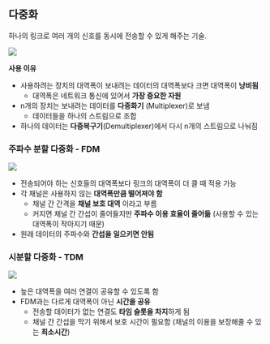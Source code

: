 ## 다중화

하나의 링크로 여러 개의 신호를 동시에 전송할 수 있게 해주는 기술.

<img src = "https://media.geeksforgeeks.org/wp-content/uploads/20210403142627/Screenshot181.png"/>

**사용 이유**

- 사용하려는 장치의 대역폭이 보내려는 데이터의 대역폭보다 크면 대역폭이 **낭비됨**
  - 대역폭은 네트워크 통신에 있어서 **가장 중요한 자원**
- n개의 장치는 보내려는 데이터를 **다중화기** (Multiplexer)로 보냄
  - 데이터들을 하나의 스트림으로 조합
- 하나의 데이터는 **다중복구기**(Demultiplexer)에서 다시 n개의 스트림으로 나눠짐

### 주파수 분할 다중화 - FDM 

<img src = "https://media.geeksforgeeks.org/wp-content/uploads/20210403143157/Screenshot182.png"/>

- 전송되어야 하는 신호들의 대역폭보다 링크의 대역폭이 더 클 때 적용 가능
- 각 채널은 사용하지 않는 **대역폭만큼 떨어져야 함**
  - 채널 간 간격을 **채널 보호 대역** 이라고 부름
  - 커지면 채널 간 간섭이 줄어들지만 **주파수 이용 효율이 줄어듦** (사용할 수 있는 대역폭이 작아지기 때문)
- 원래 데이터의 주파수와 **간섭을 일으키면 안됨**

### 시분할 다중화 - TDM

<img src = "https://www.myreadingroom.co.in/images/stories/docs/dcn/timedivision%20multiplexing.JPG"/>

- 높은 대역폭을 여러 연결이 공유할 수 있도록 함
- FDM과는 다르게 대역폭이 아닌 **시간을 공유**
  - 전송할 데이터가 없는 연결도 **타임 슬롯을 차지**하게 됨
  - 채널 간 간섭을 막기 위해서 보호 시간이 필요함 (채널의 이용을 보장해줄 수 있는 **최소시간**)



